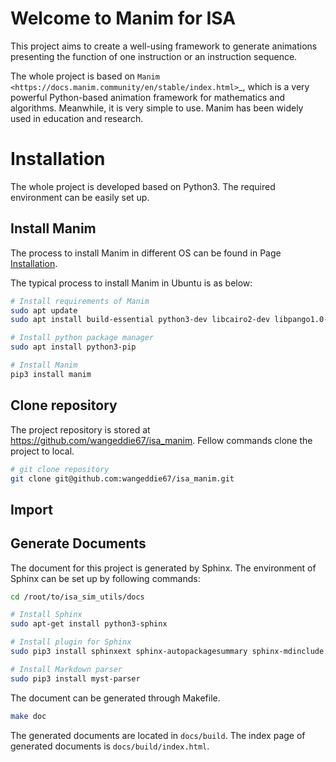 # Welcome to Manim for ISA

This project aims to create a well-using framework to generate animations presenting the function 
of one instruction or an instruction sequence.

The whole project is based on `Manim <https://docs.manim.community/en/stable/index.html>`_, which is 
a very powerful Python-based animation framework for mathematics and algorithms. Meanwhile, it is 
very simple to use. Manim has been widely used in education and research. 

# Installation

The whole project is developed based on Python3. The required environment can be easily set up.

## Install Manim

The process to install Manim in different OS can be found in Page [Installation](https://docs.manim.community/en/stable/installation.html).

The typical process to install Manim in Ubuntu is as below:

``` bash
# Install requirements of Manim
sudo apt update
sudo apt install build-essential python3-dev libcairo2-dev libpango1.0-dev ffmpeg

# Install python package manager
sudo apt install python3-pip

# Install Manim
pip3 install manim
```

## Clone repository

The project repository is stored at https://github.com/wangeddie67/isa_manim. Fellow commands 
clone the project to local.

```bash
# git clone repository
git clone git@github.com:wangeddie67/isa_manim.git
```

## Import

## Generate Documents

The document for this project is generated by Sphinx. The environment of Sphinx can be set up by 
following commands:

``` bash
cd /root/to/isa_sim_utils/docs

# Install Sphinx
sudo apt-get install python3-sphinx

# Install plugin for Sphinx
sudo pip3 install sphinxext sphinx-autopackagesummary sphinx-mdinclude sphinx_rtd_theme

# Install Markdown parser
sudo pip3 install myst-parser
```

The document can be generated through Makefile.

```bash
make doc
```

The generated documents are located in `docs/build`. The index page of generated documents is 
`docs/build/index.html`.
